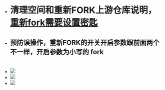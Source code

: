 - # 清理空间和重新FORK上游仓库说明，[重新fork需要设置密匙](https://github.com/danshui-git/shuoming/blob/master/jm.md)

- ## 预防误操作，重新FORK的开关开启参数跟前面两个不一样，开启参数为小写的 fork
#

- <img src="https://github.com/danshui-git/shuoming/blob/master/doc/forkde4.png" />
- <img src="https://github.com/danshui-git/shuoming/blob/master/doc/forkde5.png" />
- <img src="https://github.com/danshui-git/shuoming/blob/master/doc/forkde6.png" />
